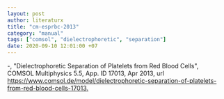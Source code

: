 ```yaml
---
layout: post
author: literaturx
title: "cm-esprbc-2013"
category: "manual"
tags: ["comsol", "dielectrophoretic", "separation"]
date: 2020-09-10 12:01:00 +07
---
```


-, "Dielectrophoretic Separation of Platelets from Red Blood Cells", COMSOL Multiphysics 5.5, App. ID 17013, Apr 2013, url <https://www.comsol.de/model/dielectrophoretic-separation-of-platelets-from-red-blood-cells-17013>[.](https://drive.google.com/file/d/1hG8cRrSlFLJtLpxXpFBOZDLpIHrJbvyl/view?usp=sharing)
